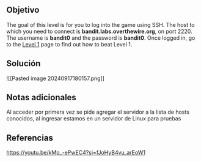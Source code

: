 
## Objetivo
The goal of this level is for you to log into the game using SSH. The host to which you need to connect is **bandit.labs.overthewire.org**, on port 2220. The username is **bandit0** and the password is **bandit0**. Once logged in, go to the [Level 1](https://overthewire.org/wargames/bandit/bandit1.html) page to find out how to beat Level 1.


## Solución
![[Pasted image 20240917180157.png]]

## Notas adicionales
Al acceder por primera vez se pide agregar el servidor a la lista de hosts conocidos, al ingresar estamos en un servidor de Linux para pruebas

## Referencias
https://youtu.be/kMp_-ePwEC4?si=fJoHyB4vu_arEoW1


